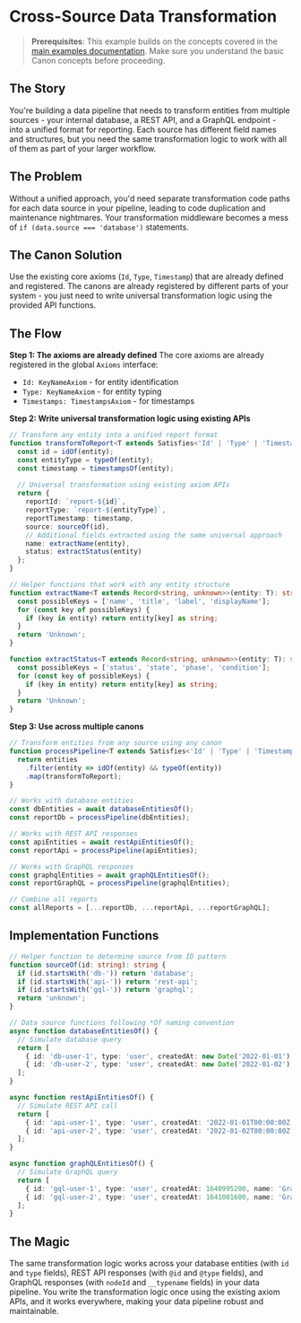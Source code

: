 # Cross-Source Data Transformation

> **Prerequisites**: This example builds on the concepts covered in the [main examples documentation](./tree-walk-over-mixed-entities.md). Make sure you understand the basic Canon concepts before proceeding.

## The Story

You're building a data pipeline that needs to transform entities from multiple sources - your internal database, a REST API, and a GraphQL endpoint - into a unified format for reporting. Each source has different field names and structures, but you need the same transformation logic to work with all of them as part of your larger workflow.

## The Problem

Without a unified approach, you'd need separate transformation code paths for each data source in your pipeline, leading to code duplication and maintenance nightmares. Your transformation middleware becomes a mess of `if (data.source === 'database')` statements.

## The Canon Solution

Use the existing core axioms (`Id`, `Type`, `Timestamp`) that are already defined and registered. The canons are already registered by different parts of your system - you just need to write universal transformation logic using the provided API functions.

## The Flow

**Step 1: The axioms are already defined**
The core axioms are already registered in the global `Axioms` interface:
- `Id: KeyNameAxiom` - for entity identification
- `Type: KeyNameAxiom` - for entity typing
- `Timestamps: TimestampsAxiom` - for timestamps

**Step 2: Write universal transformation logic using existing APIs**
```typescript
// Transform any entity into a unified report format
function transformToReport<T extends Satisfies<'Id' | 'Type' | 'Timestamps'>>(entity: T): ReportEntity {
  const id = idOf(entity);
  const entityType = typeOf(entity);
  const timestamp = timestampsOf(entity);
  
  // Universal transformation using existing axiom APIs
  return {
    reportId: `report-${id}`,
    reportType: `report-${entityType}`,
    reportTimestamp: timestamp,
    source: sourceOf(id),
    // Additional fields extracted using the same universal approach
    name: extractName(entity),
    status: extractStatus(entity)
  };
}

// Helper functions that work with any entity structure
function extractName<T extends Record<string, unknown>>(entity: T): string {
  const possibleKeys = ['name', 'title', 'label', 'displayName'];
  for (const key of possibleKeys) {
    if (key in entity) return entity[key] as string;
  }
  return 'Unknown';
}

function extractStatus<T extends Record<string, unknown>>(entity: T): string {
  const possibleKeys = ['status', 'state', 'phase', 'condition'];
  for (const key of possibleKeys) {
    if (key in entity) return entity[key] as string;
  }
  return 'Unknown';
}
```

**Step 3: Use across multiple canons**
```typescript
// Transform entities from any source using any canon
function processPipeline<T extends Satisfies<'Id' | 'Type' | 'Timestamp'>>(entities: T[]): ReportEntity[] {
  return entities
    .filter(entity => idOf(entity) && typeOf(entity))
    .map(transformToReport);
}

// Works with database entities
const dbEntities = await databaseEntitiesOf();
const reportDb = processPipeline(dbEntities);

// Works with REST API responses
const apiEntities = await restApiEntitiesOf();
const reportApi = processPipeline(apiEntities);

// Works with GraphQL responses
const graphqlEntities = await graphQLEntitiesOf();
const reportGraphQL = processPipeline(graphqlEntities);

// Combine all reports
const allReports = [...reportDb, ...reportApi, ...reportGraphQL];
```

## Implementation Functions

```typescript
// Helper function to determine source from ID pattern
function sourceOf(id: string): string {
  if (id.startsWith('db-')) return 'database';
  if (id.startsWith('api-')) return 'rest-api';
  if (id.startsWith('gql-')) return 'graphql';
  return 'unknown';
}

// Data source functions following *Of naming convention
async function databaseEntitiesOf() {
  // Simulate database query
  return [
    { id: 'db-user-1', type: 'user', createdAt: new Date('2022-01-01'), name: 'John Doe', status: 'active' },
    { id: 'db-user-2', type: 'user', createdAt: new Date('2022-01-02'), name: 'Jane Smith', status: 'inactive' }
  ];
}

async function restApiEntitiesOf() {
  // Simulate REST API call
  return [
    { id: 'api-user-1', type: 'user', createdAt: '2022-01-01T00:00:00Z', name: 'API User 1', status: 'pending' },
    { id: 'api-user-2', type: 'user', createdAt: '2022-01-02T00:00:00Z', name: 'API User 2', status: 'approved' }
  ];
}

async function graphQLEntitiesOf() {
  // Simulate GraphQL query
  return [
    { id: 'gql-user-1', type: 'user', createdAt: 1640995200, name: 'GraphQL User 1', status: 'verified' },
    { id: 'gql-user-2', type: 'user', createdAt: 1641081600, name: 'GraphQL User 2', status: 'unverified' }
  ];
}
```

## The Magic

The same transformation logic works across your database entities (with `id` and `type` fields), REST API responses (with `@id` and `@type` fields), and GraphQL responses (with `nodeId` and `__typename` fields) in your data pipeline. You write the transformation logic once using the existing axiom APIs, and it works everywhere, making your data pipeline robust and maintainable.